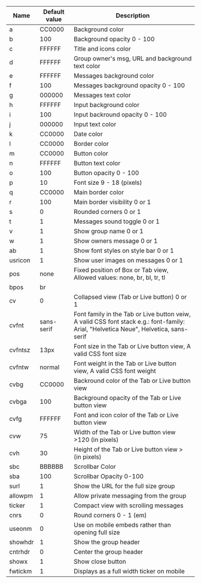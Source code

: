 | Name    | Default value | Description                                                                                                                          |
| ------- | ------------- | ------------------------------------------------------------------------------------------------------------------------------------ |
| a       | CC0000        | Background color                                                                                                                     |
| b       | 100           | Background opacity 0 - 100                                                                                                           |
| c       | FFFFFF        | Title and icons color                                                                                                                |
| d       | FFFFFF        | Group owner's msg, URL and background text color                                                                                     |
| e       | FFFFFF        | Messages background color                                                                                                            |
| f       | 100           | Messages background opacity 0 - 100                                                                                                  |
| g       | 000000        | Messages text color                                                                                                                  |
| h       | FFFFFF        | Input background color                                                                                                               |
| i       | 100           | Input backround opacity 0 - 100                                                                                                      |
| j       | 000000        | Input text color                                                                                                                     |
| k       | CC0000        | Date color                                                                                                                           |
| l       | CC0000        | Border color                                                                                                                         |
| m       | CC0000        | Button color                                                                                                                         |
| n       | FFFFFF        | Button text color                                                                                                                    |
| o       | 100           | Button opacity 0 - 100                                                                                                               |
| p       | 10            | Font size 9 - 18 (pixels)                                                                                                            |
| q       | CC0000        | Main border color                                                                                                                    |
| r       | 100           | Main border visibility 0 or 1                                                                                                        |
| s       | 0             | Rounded corners 0 or 1                                                                                                               |
| t       | 1             | Messages sound toggle 0 or 1                                                                                                         |
| v       | 1             | Show group name 0 or 1                                                                                                               |
| w       | 1             | Show owners message 0 or 1                                                                                                           |
| ab      | 1             | Show font styles on style bar 0 or 1                                                                                                 |
| usricon | 1             | Show user images on messages 0 or 1                                                                                                  |
| pos     | none          | Fixed position of Box or Tab view, Allowed values: none, br, bl, tr, tl                                                              |
| bpos    | br            |
| cv      | 0             | Collapsed view (Tab or Live button) 0 or 1                                                                                           |
| cvfnt   | sans-serif    | Font family in the Tab or Live button veiw, A valid CSS font stack e.g.: font-family: Arial, "Helvetica Neue", Helvetica, sans-serif |
| cvfntsz | 13px          | Font size in the Tab or Live button view, A valid CSS font size                                                                      |
| cvfntw  | normal        | Font weight in the Tab or Live button view, A valid CSS font weight                                                                  |
| cvbg    | CC0000        | Backround color of the Tab or Live button view                                                                                       |
| cvbga   | 100           | Background opacity of the Tab or Live button view                                                                                    |
| cvfg    | FFFFFF        | Font and icon color of the Tab or Live button view                                                                                   |
| cvw     | 75            | Width of the Tab or Live button view &gt;120 (in pixels)                                                                             |
| cvh     | 30            | Height of the Tab or Live button view &gt; (in pixels)                                                                               |
| sbc     | BBBBBB        | Scrollbar Color                                                                                                                      |
| sba     | 100           | Scrollbar Opacity 0-100                                                                                                              |
| surl    | 1             | Show the URL for the full size group                                                                                                 |
| allowpm | 1             | Allow private messaging from the group                                                                                               |
| ticker  | 1             | Compact view with scrolling messages                                                                                                 |
| cnrs    | 0             | Round corners 0 - 1 (em)                                                                                                             |
| useonm  | 0             | Use on mobile embeds rather than opening full size                                                                                   |
| showhdr | 1             | Show the group header                                                                                                                |
| cntrhdr | 0             | Center the group header                                                                                                              |
| showx   | 1             | Show close button                                                                                                                    |
| fwtickm | 1             | Displays as a full width ticker on mobile                                                                                            |
